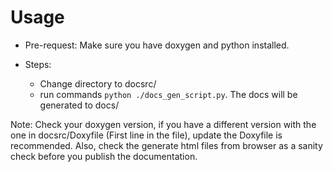 # Usage

- Pre-request: Make sure you have doxygen and python installed.

- Steps:
  - Change directory to docsrc/
  - run commands `python ./docs_gen_script.py`. The docs will be generated to docs/

Note: Check your doxygen version, if you have a different version with the one in docsrc/Doxyfile (First line in the file), update the Doxyfile is recommended. Also, check the generate html files from browser as a sanity check before you publish the documentation.